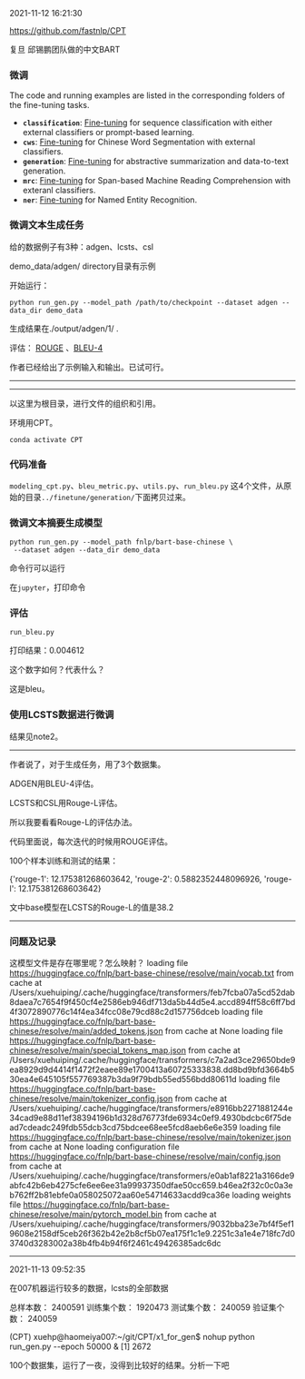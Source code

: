 2021-11-12 16:21:30

https://github.com/fastnlp/CPT

复旦 邱锡鹏团队做的中文BART



### 微调

The code and running examples are listed in the corresponding folders of the fine-tuning tasks.

- **`classification`**: [Fine-tuning](https://github.com/fastnlp/CPT/blob/master/finetune/classification/README.md) for sequence classification with either external classifiers or prompt-based learning.
- **`cws`**: [Fine-tuning](https://github.com/fastnlp/CPT/blob/master/finetune/cws/README.md) for Chinese Word Segmentation with external classifiers.
- **`generation`**: [Fine-tuning](https://github.com/fastnlp/CPT/blob/master/finetune/generation/README.md) for abstractive summarization and data-to-text generation.
- **`mrc`**: [Fine-tuning](https://github.com/fastnlp/CPT/blob/master/finetune/mrc/README.md) for Span-based Machine Reading Comprehension with exteranl classifiers.
- **`ner`**: [Fine-tuning](https://github.com/fastnlp/CPT/blob/master/finetune/ner/README.md) for Named Entity Recognition.



### 微调文本生成任务

给的数据例子有3种：adgen、lcsts、csl

demo_data/adgen/ directory目录有示例



开始运行：

```python run_gen.py --model_path /path/to/checkpoint --dataset adgen --data_dir demo_data```

生成结果在./output/adgen/1/ .

评估： [ROUGE](https://github.com/pltrdy/rouge) 、[BLEU-4](https://github.com/TsinghuaAI/CPM-2-Finetune/blob/b37b07da4bf834c7a3b7e8188662df91eddb9b0a/generation_metrics.py#L89)

作者已经给出了示例输入和输出。已试可行。

---

---



以这里为根目录，进行文件的组织和引用。

环境用CPT。

```
conda activate CPT
```

### 代码准备
`modeling_cpt.py`、`bleu_metric.py`、`utils.py`、`run_bleu.py`
这4个文件，从原始的目录`../finetune/generation/`下面拷贝过来。

### 微调文本摘要生成模型

```
python run_gen.py --model_path fnlp/bart-base-chinese \
 --dataset adgen --data_dir demo_data
```

命令行可以运行

在`jupyter`，打印命令

### 评估

`run_bleu.py`

打印结果：0.004612

这个数字如何？代表什么？

这是bleu。


### 使用LCSTS数据进行微调

结果见note2。

---
作者说了，对于生成任务，用了3个数据集。

ADGEN用BLEU-4评估。

LCSTS和CSL用Rouge-L评估。

所以我要看看Rouge-L的评估办法。

代码里面说，每次迭代的时候用ROUGE评估。

100个样本训练和测试的结果：

{'rouge-1': 12.175381268603642, 'rouge-2': 0.5882352448096926, 'rouge-l': 12.175381268603642}

文中base模型在LCSTS的Rouge-L的值是38.2

---


### 问题及记录

这模型文件是存在哪里呢？怎么映射？
loading file https://huggingface.co/fnlp/bart-base-chinese/resolve/main/vocab.txt from cache at /Users/xuehuiping/.cache/huggingface/transformers/feb7fcba07a5cd52dab8daea7c7654f9f450cf4e2586eb946df713da5b44d5e4.accd894ff58c6ff7bd4f3072890776c14f4ea34fcc08e79cd88c2d157756dceb
loading file https://huggingface.co/fnlp/bart-base-chinese/resolve/main/added_tokens.json from cache at None
loading file https://huggingface.co/fnlp/bart-base-chinese/resolve/main/special_tokens_map.json from cache at /Users/xuehuiping/.cache/huggingface/transformers/c7a2ad3ce29650bde9ea8929d9d4414f1472f2eaee89e1700413a60725333838.dd8bd9bfd3664b530ea4e645105f557769387b3da9f79bdb55ed556bdd80611d
loading file https://huggingface.co/fnlp/bart-base-chinese/resolve/main/tokenizer_config.json from cache at /Users/xuehuiping/.cache/huggingface/transformers/e8916bb2271881244e34cad9e88d11ef38394196b1d328d76773fde6934c0ef9.4930bdcbc6f75dead7cdeadc249fdb55dcb3cd75bdcee68ee5fcd8aeb6e6e359
loading file https://huggingface.co/fnlp/bart-base-chinese/resolve/main/tokenizer.json from cache at None
loading configuration file https://huggingface.co/fnlp/bart-base-chinese/resolve/main/config.json from cache at /Users/xuehuiping/.cache/huggingface/transformers/e0ab1af8221a3166de9abfc42b6eb4275cfe6ee6ee31a99937350dfae50cc659.b46ea2f32c0c0a3eb762ff2b81ebfe0a058025072aa60e54714633acdd9ca36e
loading weights file https://huggingface.co/fnlp/bart-base-chinese/resolve/main/pytorch_model.bin from cache at /Users/xuehuiping/.cache/huggingface/transformers/9032bba23e7bf4f5ef19608e2158df5ceb26f362b42e2b8cf5b07ea175f1c1e9.2251c3a1e4e718fc7d03740d3283002a38b4fb4b94f6f2461c49426385adc6dc

---
2021-11-13 09:52:35

在007机器运行较多的数据，lcsts的全部数据

总样本数： 2400591
训练集个数： 1920473
测试集个数： 240059
验证集个数： 240059

(CPT) xuehp@haomeiya007:~/git/CPT/x1_for_gen$ nohup python run_gen.py  --epoch 50000 &
[1] 2672

100个数据集，运行了一夜，没得到比较好的结果。分析一下吧